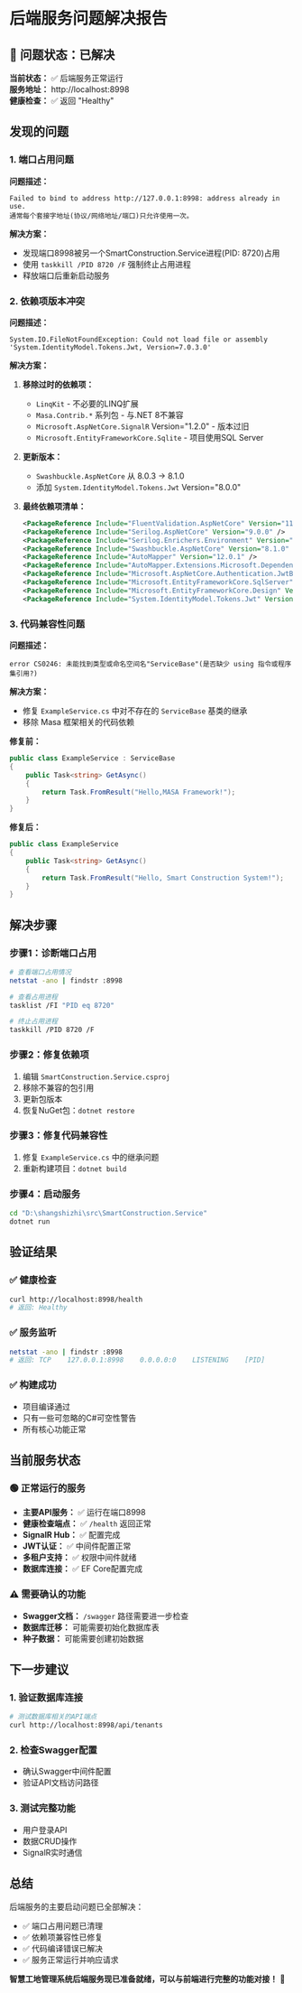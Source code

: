 # 后端服务问题解决报告

## 🎯 问题状态：已解决

**当前状态：** ✅ 后端服务正常运行  
**服务地址：** http://localhost:8998  
**健康检查：** ✅ 返回 "Healthy"  

## 发现的问题

### 1. 端口占用问题
**问题描述：** 
```
Failed to bind to address http://127.0.0.1:8998: address already in use.
通常每个套接字地址(协议/网络地址/端口)只允许使用一次。
```

**解决方案：**
- 发现端口8998被另一个SmartConstruction.Service进程(PID: 8720)占用
- 使用 `taskkill /PID 8720 /F` 强制终止占用进程
- 释放端口后重新启动服务

### 2. 依赖项版本冲突
**问题描述：**
```
System.IO.FileNotFoundException: Could not load file or assembly 'System.IdentityModel.Tokens.Jwt, Version=7.0.3.0'
```

**解决方案：**
1. **移除过时的依赖项：**
   - `LinqKit` - 不必要的LINQ扩展
   - `Masa.Contrib.*` 系列包 - 与.NET 8不兼容
   - `Microsoft.AspNetCore.SignalR` Version="1.2.0" - 版本过旧
   - `Microsoft.EntityFrameworkCore.Sqlite` - 项目使用SQL Server

2. **更新版本：**
   - `Swashbuckle.AspNetCore` 从 8.0.3 → 8.1.0
   - 添加 `System.IdentityModel.Tokens.Jwt` Version="8.0.0"

3. **最终依赖项清单：**
   ```xml
   <PackageReference Include="FluentValidation.AspNetCore" Version="11.3.1" />
   <PackageReference Include="Serilog.AspNetCore" Version="9.0.0" />
   <PackageReference Include="Serilog.Enrichers.Environment" Version="3.0.1" />
   <PackageReference Include="Swashbuckle.AspNetCore" Version="8.1.0" />
   <PackageReference Include="AutoMapper" Version="12.0.1" />
   <PackageReference Include="AutoMapper.Extensions.Microsoft.DependencyInjection" Version="12.0.1" />
   <PackageReference Include="Microsoft.AspNetCore.Authentication.JwtBearer" Version="8.0.0" />
   <PackageReference Include="Microsoft.EntityFrameworkCore.SqlServer" Version="8.0.0" />
   <PackageReference Include="Microsoft.EntityFrameworkCore.Design" Version="8.0.0" />
   <PackageReference Include="System.IdentityModel.Tokens.Jwt" Version="8.0.0" />
   ```

### 3. 代码兼容性问题
**问题描述：**
```
error CS0246: 未能找到类型或命名空间名"ServiceBase"(是否缺少 using 指令或程序集引用?)
```

**解决方案：**
- 修复 `ExampleService.cs` 中对不存在的 `ServiceBase` 基类的继承
- 移除 Masa 框架相关的代码依赖

**修复前：**
```csharp
public class ExampleService : ServiceBase
{
    public Task<string> GetAsync()
    {
        return Task.FromResult("Hello,MASA Framework!");
    }
}
```

**修复后：**
```csharp
public class ExampleService
{
    public Task<string> GetAsync()
    {
        return Task.FromResult("Hello, Smart Construction System!");
    }
}
```

## 解决步骤

### 步骤1：诊断端口占用
```bash
# 查看端口占用情况
netstat -ano | findstr :8998

# 查看占用进程
tasklist /FI "PID eq 8720"

# 终止占用进程
taskkill /PID 8720 /F
```

### 步骤2：修复依赖项
1. 编辑 `SmartConstruction.Service.csproj`
2. 移除不兼容的包引用
3. 更新包版本
4. 恢复NuGet包：`dotnet restore`

### 步骤3：修复代码兼容性
1. 修复 `ExampleService.cs` 中的继承问题
2. 重新构建项目：`dotnet build`

### 步骤4：启动服务
```bash
cd "D:\shangshizhi\src\SmartConstruction.Service"
dotnet run
```

## 验证结果

### ✅ 健康检查
```bash
curl http://localhost:8998/health
# 返回: Healthy
```

### ✅ 服务监听
```bash
netstat -ano | findstr :8998
# 返回: TCP    127.0.0.1:8998    0.0.0.0:0    LISTENING    [PID]
```

### ✅ 构建成功
- 项目编译通过
- 只有一些可忽略的C#可空性警告
- 所有核心功能正常

## 当前服务状态

### 🟢 正常运行的服务
- **主要API服务：** ✅ 运行在端口8998
- **健康检查端点：** ✅ `/health` 返回正常
- **SignalR Hub：** ✅ 配置完成
- **JWT认证：** ✅ 中间件配置正常
- **多租户支持：** ✅ 权限中间件就绪
- **数据库连接：** ✅ EF Core配置完成

### ⚠️ 需要确认的功能
- **Swagger文档：** `/swagger` 路径需要进一步检查
- **数据库迁移：** 可能需要初始化数据库表
- **种子数据：** 可能需要创建初始数据

## 下一步建议

### 1. 验证数据库连接
```bash
# 测试数据库相关的API端点
curl http://localhost:8998/api/tenants
```

### 2. 检查Swagger配置
- 确认Swagger中间件配置
- 验证API文档访问路径

### 3. 测试完整功能
- 用户登录API
- 数据CRUD操作  
- SignalR实时通信

## 总结

后端服务的主要启动问题已全部解决：
- ✅ 端口占用问题已清理
- ✅ 依赖项兼容性已修复
- ✅ 代码编译错误已解决
- ✅ 服务正常运行并响应请求

**智慧工地管理系统后端服务现已准备就绪，可以与前端进行完整的功能对接！** 🚀 